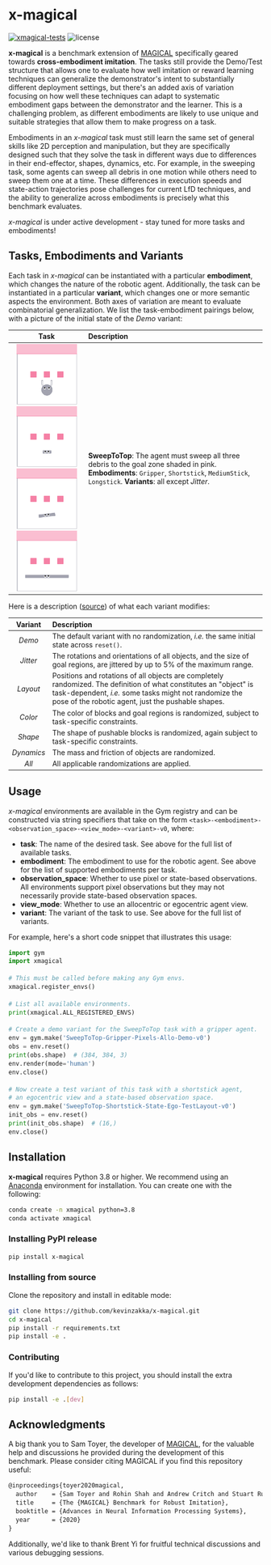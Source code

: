 # x-magical

[![xmagical-tests](https://github.com/kevinzakka/x-magical/actions/workflows/build.yml/badge.svg)](https://github.com/kevinzakka/x-magical/actions/workflows/build.yml)
![license](https://img.shields.io/github/license/kevinzakka/x-magical?color=blue)

**x-magical** is a benchmark extension of [MAGICAL](https://github.com/qxcv/magical) specifically geared towards **cross-embodiment imitation**. The tasks still provide the Demo/Test structure that allows one to evaluate how well imitation or reward learning techniques can generalize the demonstrator's intent to substantially different deployment settings, but there's an added axis of variation focusing on how well these techniques can adapt to systematic embodiment gaps between the demonstrator and the learner. This is a challenging problem, as different embodiments are likely to use unique and suitable strategies that allow them to make progress on a task.

Embodiments in an *x-magical* task must still learn the same set of general skills like 2D perception and manipulation, but they are specifically designed such that they solve the task in different ways due to differences in their end-effector, shapes, dynamics, etc. For example, in the sweeping task, some agents can sweep all debris in one motion while others need to sweep them one at a time. These differences in execution speeds and state-action trajectories pose challenges for current LfD techniques, and the ability to generalize across embodiments is precisely what this benchmark evaluates.

*x-magical* is under active development - stay tuned for more tasks and embodiments!

## Tasks, Embodiments and Variants

Each task in *x-magical* can be instantiated with a particular **embodiment**, which changes the nature of the robotic agent. Additionally, the task can be instantiated in a particular **variant**, which changes one or more semantic aspects the environment. Both axes of variation are meant to evaluate combinatorial generalization. We list the task-embodiment pairings below, with a picture of the initial state of the *Demo* variant:

|                             Task                             | Description                                                  |
| :----------------------------------------------------------: | :----------------------------------------------------------- |
| <img src="images/gripper-sweep.gif" width="120" height="120"/><img src="images/shortstick-sweep.gif" width="120" height="120"/><img src="images/mediumstick-sweep.gif" width="120" height="120"/><img src="images/longstick-sweep.gif" width="120" height="120"/> | **SweepToTop**: The agent must sweep all three debris to the goal zone shaded in pink. **Embodiments**: `Gripper`, `Shortstick`, `MediumStick`, `Longstick`. **Variants**: all except *Jitter*. |

Here is a description ([source](https://github.com/qxcv/magical#tasks-and-variants)) of what each variant modifies:

|  Variant   | Description                                                  |
| :--------: | :----------------------------------------------------------- |
|   *Demo*   | The default variant with no randomization, *i.e.* the same initial state across `reset()`. |
|  *Jitter*  | The rotations and orientations of all objects, and the size of goal regions, are jittered by up to 5% of the maximum range. |
|  *Layout*  | Positions and rotations of all objects are completely randomized. The definition of what constitutes an "object" is task-dependent, *i.e.* some tasks might not randomize the pose of the robotic agent, just the pushable shapes. |
|  *Color*   | The color of blocks and goal regions is randomized, subject to task-specific constraints. |
|  *Shape*   | The shape of pushable blocks is randomized, again subject to task-specific constraints. |
| *Dynamics* | The mass and friction of objects are randomized.             |
|   *All*    | All applicable randomizations are applied.                   |

## Usage

*x-magical* environments are available in the Gym registry and can be constructed via string specifiers that take on the form `<task>-<embodiment>-<observation_space>-<view_mode>-<variant>-v0`, where:

* **task**: The name of the desired task. See above for the full list of available tasks.
* **embodiment**: The embodiment to use for the robotic agent. See above for the list of supported embodiments per task.
* **observation_space**: Whether to use pixel or state-based observations. All environments support pixel observations but they may not necessarily provide state-based observation spaces.
* **view_mode**: Whether to use an allocentric or egocentric agent view.
* **variant**: The variant of the task to use. See above for the full list of variants.

For example, here's a short code snippet that illustrates this usage:

```python
import gym
import xmagical

# This must be called before making any Gym envs.
xmagical.register_envs()

# List all available environments.
print(xmagical.ALL_REGISTERED_ENVS)

# Create a demo variant for the SweepToTop task with a gripper agent.
env = gym.make('SweepToTop-Gripper-Pixels-Allo-Demo-v0')
obs = env.reset()
print(obs.shape)  # (384, 384, 3)
env.render(mode='human')
env.close()

# Now create a test variant of this task with a shortstick agent,
# an egocentric view and a state-based observation space.
env = gym.make('SweepToTop-Shortstick-State-Ego-TestLayout-v0')
init_obs = env.reset()
print(init_obs.shape)  # (16,)
env.close()
```

## Installation

**x-magical** requires Python 3.8 or higher. We recommend using an [Anaconda](https://docs.anaconda.com/anaconda/install/) environment for installation. You can create one with the following:

```bash
conda create -n xmagical python=3.8
conda activate xmagical
```

### Installing PyPI release

```bash
pip install x-magical
```

### Installing from source

Clone the repository and install in editable mode:

```bash
git clone https://github.com/kevinzakka/x-magical.git
cd x-magical
pip install -r requirements.txt
pip install -e .
```

### Contributing

If you'd like to contribute to this project, you should install the extra development dependencies as follows:

```bash
pip install -e .[dev]
```

## Acknowledgments

A big thank you to Sam Toyer, the developer of [MAGICAL](https://github.com/qxcv/magical), for the valuable help and discussions he provided during the development of this benchmark. Please consider citing MAGICAL if you find this repository useful:

```latex
@inproceedings{toyer2020magical,
  author    = {Sam Toyer and Rohin Shah and Andrew Critch and Stuart Russell},
  title     = {The {MAGICAL} Benchmark for Robust Imitation},
  booktitle = {Advances in Neural Information Processing Systems},
  year      = {2020}
}
```

Additionally, we'd like to thank Brent Yi for fruitful technical discussions and various debugging sessions.
